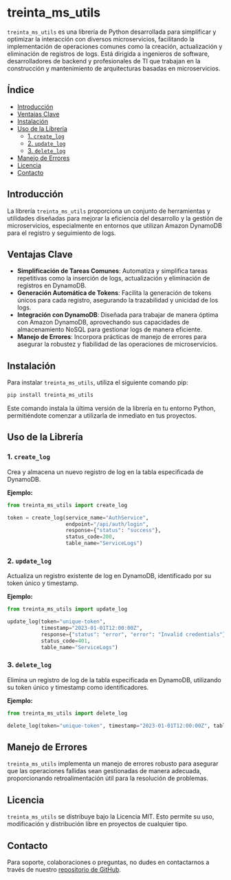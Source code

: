# treinta_ms_utils

`treinta_ms_utils` es una librería de Python desarrollada para simplificar y optimizar la interacción con diversos microservicios, facilitando la implementación de operaciones comunes como la creación, actualización y eliminación de registros de logs. Está dirigida a ingenieros de software, desarrolladores de backend y profesionales de TI que trabajan en la construcción y mantenimiento de arquitecturas basadas en microservicios.

## Índice

- [Introducción](#introducción)
- [Ventajas Clave](#ventajas-clave)
- [Instalación](#instalación)
- [Uso de la Librería](#uso-de-la-librería)
  - [1. `create_log`](#1-create_log)
  - [2. `update_log`](#2-update_log)
  - [3. `delete_log`](#3-delete_log)
- [Manejo de Errores](#manejo-de-errores)
- [Licencia](#licencia)
- [Contacto](#contacto)

## Introducción

La librería `treinta_ms_utils` proporciona un conjunto de herramientas y utilidades diseñadas para mejorar la eficiencia del desarrollo y la gestión de microservicios, especialmente en entornos que utilizan Amazon DynamoDB para el registro y seguimiento de logs. 

## Ventajas Clave

- **Simplificación de Tareas Comunes**: Automatiza y simplifica tareas repetitivas como la inserción de logs, actualización y eliminación de registros en DynamoDB.
- **Generación Automática de Tokens**: Facilita la generación de tokens únicos para cada registro, asegurando la trazabilidad y unicidad de los logs.
- **Integración con DynamoDB**: Diseñada para trabajar de manera óptima con Amazon DynamoDB, aprovechando sus capacidades de almacenamiento NoSQL para gestionar logs de manera eficiente.
- **Manejo de Errores**: Incorpora prácticas de manejo de errores para asegurar la robustez y fiabilidad de las operaciones de microservicios.

## Instalación

Para instalar `treinta_ms_utils`, utiliza el siguiente comando pip:

```bash
pip install treinta_ms_utils
```

Este comando instala la última versión de la librería en tu entorno Python, permitiéndote comenzar a utilizarla de inmediato en tus proyectos.

## Uso de la Librería

### 1. `create_log`

Crea y almacena un nuevo registro de log en la tabla especificada de DynamoDB.

**Ejemplo:**

```python
from treinta_ms_utils import create_log

token = create_log(service_name="AuthService",
                   endpoint="/api/auth/login",
                   response={"status": "success"},
                   status_code=200,
                   table_name="ServiceLogs")
```

### 2. `update_log`

Actualiza un registro existente de log en DynamoDB, identificado por su token único y timestamp.

**Ejemplo:**

```python
from treinta_ms_utils import update_log

update_log(token="unique-token",
           timestamp="2023-01-01T12:00:00Z",
           response={"status": "error", "error": "Invalid credentials"},
           status_code=401,
           table_name="ServiceLogs")
```

### 3. `delete_log`

Elimina un registro de log de la tabla especificada en DynamoDB, utilizando su token único y timestamp como identificadores.

**Ejemplo:**

```python
from treinta_ms_utils import delete_log

delete_log(token="unique-token", timestamp="2023-01-01T12:00:00Z", table_name="ServiceLogs")
```

## Manejo de Errores

`treinta_ms_utils` implementa un manejo de errores robusto para asegurar que las operaciones fallidas sean gestionadas de manera adecuada, proporcionando retroalimentación útil para la resolución de problemas.

## Licencia

`treinta_ms_utils` se distribuye bajo la Licencia MIT. Esto permite su uso, modificación y distribución libre en proyectos de cualquier tipo.

## Contacto

Para soporte, colaboraciones o preguntas, no dudes en contactarnos a través de nuestro [repositorio de GitHub](#).